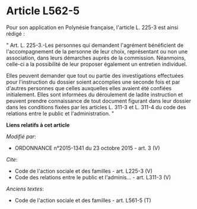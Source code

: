 # Article L562-5

Pour son application en Polynésie française, l'article L. 225-3 est ainsi rédigé : 

" Art. L. 225-3.-Les personnes qui demandent l'agrément bénéficient de l'accompagnement de la personne de leur choix,
représentant ou non une association, dans leurs démarches auprès de la commission. Néanmoins, celle-ci a la possibilité de
leur proposer également un entretien individuel. 

Elles peuvent demander que tout ou partie des investigations effectuées pour l'instruction du dossier soient accomplies une
seconde fois et par d'autres personnes que celles auxquelles elles avaient été confiées initialement. Elles sont informées du
déroulement de ladite instruction et peuvent prendre connaissance de tout document figurant dans leur dossier dans les
conditions fixées par les articles L. 311-3 et L. 311-4 du code des relations entre le public et l'administration. "

**Liens relatifs à cet article**

_Modifié par_:

  - ORDONNANCE n°2015-1341 du 23 octobre 2015 - art. 3 (V)

_Cite_:

  - Code de l'action sociale et des familles - art. L225-3 (V)
  - Code des relations entre le public et l'adminis... - art. L311-3 (V)

_Anciens textes_:

  - Code de l'action sociale et des familles - art. L561-5 (T)
